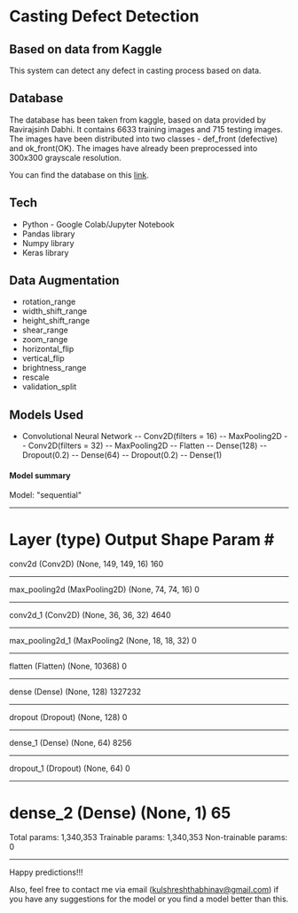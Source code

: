 # Casting Defect Detection
## Based on data from Kaggle

This system can detect any defect in casting process based on data.
## Database
The database has been taken from kaggle, based on data provided
by Ravirajsinh Dabhi. It contains 6633 training images and 715 testing images.
The images have been distributed into two classes - def_front (defective)
and ok_front(OK).
The images have already been preprocessed into 300x300 grayscale resolution.

You can find the database on this [link](https://www.kaggle.com/ravirajsinh45/real-life-industrial-dataset-of-casting-product).


## Tech

- Python - Google Colab/Jupyter Notebook
- Pandas library
- Numpy library
- Keras library

## Data Augmentation
- rotation_range
- width_shift_range
- height_shift_range
- shear_range
- zoom_range
- horizontal_flip
- vertical_flip
- brightness_range
- rescale
- validation_split

## Models Used

- Convolutional Neural Network
-- Conv2D(filters = 16)
-- MaxPooling2D
-- Conv2D(filters = 32)
-- MaxPooling2D
-- Flatten
-- Dense(128)
-- Dropout(0.2)
-- Dense(64)
-- Dropout(0.2)
-- Dense(1)

#### Model summary
Model: "sequential"
_________________________________________________________________
Layer (type)                 Output Shape              Param #   
=================================================================
conv2d (Conv2D)              (None, 149, 149, 16)      160       
_________________________________________________________________
max_pooling2d (MaxPooling2D) (None, 74, 74, 16)        0         
_________________________________________________________________
conv2d_1 (Conv2D)            (None, 36, 36, 32)        4640      
_________________________________________________________________
max_pooling2d_1 (MaxPooling2 (None, 18, 18, 32)        0         
_________________________________________________________________
flatten (Flatten)            (None, 10368)             0         
_________________________________________________________________
dense (Dense)                (None, 128)               1327232   
_________________________________________________________________
dropout (Dropout)            (None, 128)               0         
_________________________________________________________________
dense_1 (Dense)              (None, 64)                8256      
_________________________________________________________________
dropout_1 (Dropout)          (None, 64)                0         
_________________________________________________________________
dense_2 (Dense)              (None, 1)                 65        
=================================================================
Total params: 1,340,353
Trainable params: 1,340,353
Non-trainable params: 0
_________________________________________________________________


Happy predictions!!!

Also, feel free to contact me via email (kulshreshthabhinav@gmail.com) if you have any suggestions for the model or you find a model better than this.
